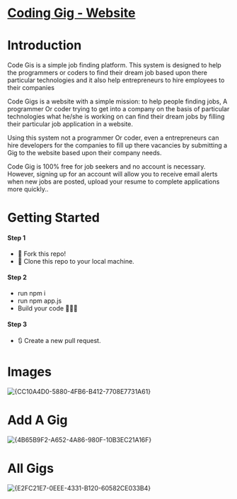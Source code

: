 <h1>
  <a href="https://code-gig.onrender.com/">Coding Gig - Website</a>
</h1>

# Introduction

Code Gis is a simple job finding platform. This system is designed to help the programmers or coders to find their dream job based upon there particular technologies and it also help entrepreneurs to hire employees to their companies <br>

Code Gigs is a website with a simple mission: to help people finding jobs, A programmer Or coder trying to get into a company on the basis of particular technologies what he/she is working on can find their dream jobs by filling their particular job application in a website. <br>

Using this system not a programmer Or coder, even a entrepreneurs can hire  developers for the companies to fill up there vacancies by submitting a Gig to the website based upon their company needs. <br>

Code Gig is 100% free for job seekers and no account is necessary. However, signing up for an account will allow you to receive email alerts when new jobs are posted, upload your resume to complete applications more quickly.. <br>

# Getting Started

#### Step 1

- 🍴 Fork this repo!
- 👯 Clone this repo to your local machine.

#### Step 2

- run npm i
- run npm app.js
- Build your code 🔨🔨🔨

#### Step 3

- 🔃 Create a new pull request.

# Images

![{CC10A4D0-5880-4FB6-B412-7708E7731A61}](https://user-images.githubusercontent.com/89378073/208144916-910453b9-95b9-4bf1-9fcc-bb5ca2ff957b.png)

# Add A Gig

![{4B65B9F2-A652-4A86-980F-10B3EC21A16F}](https://user-images.githubusercontent.com/89378073/208145125-c6bf386b-1415-4c35-80d1-e8b12256471c.png)

# All Gigs

![{E2FC21E7-0EEE-4331-B120-60582CE033B4}](https://user-images.githubusercontent.com/89378073/208145205-cd918f3a-9414-4b80-83ac-645282fe7ec9.png)






